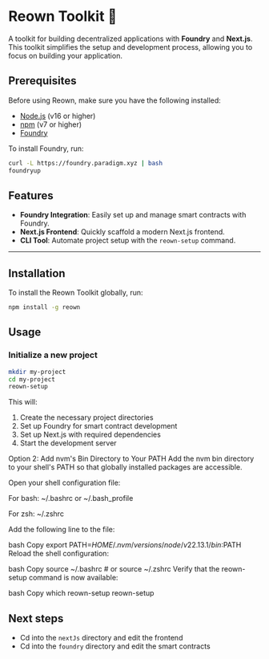 # Reown Toolkit 🚀

A toolkit for building decentralized applications with **Foundry** and **Next.js**. This toolkit simplifies the setup and development process, allowing you to focus on building your application.

## Prerequisites

Before using Reown, make sure you have the following installed:

- [Node.js](https://nodejs.org/) (v16 or higher)
- [npm](https://www.npmjs.com/) (v7 or higher)
- [Foundry](https://book.getfoundry.sh/getting-started/installation)

To install Foundry, run:
```bash
curl -L https://foundry.paradigm.xyz | bash
foundryup
```

## Features

- **Foundry Integration**: Easily set up and manage smart contracts with Foundry.
- **Next.js Frontend**: Quickly scaffold a modern Next.js frontend.
- **CLI Tool**: Automate project setup with the `reown-setup` command.

---

## Installation

To install the Reown Toolkit globally, run:

```bash
npm install -g reown
```

## Usage

### Initialize a new project

```bash
mkdir my-project
cd my-project
reown-setup
```

This will:
1. Create the necessary project directories
2. Set up Foundry for smart contract development
3. Set up Next.js with required dependencies
4. Start the development server

Option 2: Add nvm's Bin Directory to Your PATH
Add the nvm bin directory to your shell's PATH so that globally installed packages are accessible.

Open your shell configuration file:

For bash: ~/.bashrc or ~/.bash_profile

For zsh: ~/.zshrc

Add the following line to the file:

bash
Copy
export PATH=$HOME/.nvm/versions/node/v22.13.1/bin:$PATH
Reload the shell configuration:

bash
Copy
source ~/.bashrc  # or source ~/.zshrc
Verify that the reown-setup command is now available:

bash
Copy
which reown-setup
reown-setup


## Next steps

- Cd into the `nextJs` directory and edit the frontend
- Cd into the `foundry` directory and edit the smart contracts

